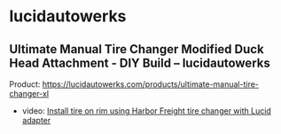 # lucidautowerks
## Ultimate Manual Tire Changer Modified Duck Head Attachment - DIY Build – lucidautowerks
Product: https://lucidautowerks.com/products/ultimate-manual-tire-changer-xl
- video: [Install tire on rim using Harbor Freight tire changer with Lucid adapter](https://youtu.be/XktXTZj6bWY)
